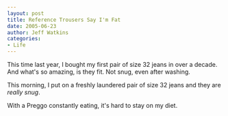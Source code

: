 ```yaml
---
layout: post
title: Reference Trousers Say I'm Fat
date: 2005-06-23
author: Jeff Watkins
categories:
- Life
---
```


This time last year, I bought my first pair of size 32 jeans in over a decade. And what's so amazing, is they fit. Not snug, even after washing.

This morning, I put on a freshly laundered pair of size 32 jeans and they are *really snug*.

With a Preggo constantly eating, it's hard to stay on my diet.